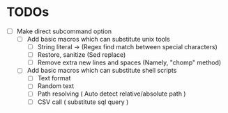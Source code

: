 # TODOs

* [ ] Make direct subcommand option
  * [ ] Add basic macros which can substitute unix tools
    * [ ] String literal -> (Regex find match between special characters)
    * [ ] Restore, sanitize (Sed replace)
    * [ ] Remove extra new lines and spaces (Namely, "chomp" method)
  * [ ] Add basic macros which can substitute shell scripts
    * [ ] Text format
    * [ ] Random text
	* [ ] Path resolving ( Auto detect relative/absolute path )
	* [ ] CSV call ( substitute sql query )
